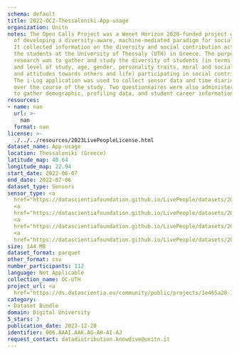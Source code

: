 ```yaml
---
schema: default
title: 2022-OC2-Thessaloniki-App-usage
organization: Unitn
notes: The Open Calls Project was a Wenet Horizon 2020-funded project with the goal
  of developing a diversity-aware, machine-mediated paradigm for social interactions.
  It collected information on the diversity and social contribution activities of
  the students at the University of Thessaly (UTH) in Greece. The purpose of this
  research was to gather and study the diversity of students (in terms of subject
  and level of study, age, gender, personality traits, moral and social values, beliefs,
  and attitudes towards others and life) participating in social contribution activities.
  The i-Log application was used to collect sensor data and time diaries from participants
  over the course of the study. Two questionnaires were also administered to respondents
  to gather demographic, profiling data, and student career information.
resources:
- name: nan
  url: >-
    nan
  format: nan
license: >-
  ./../../resources/2023LivePeopleLicense.html
dataset_name: App-usage
location: Thessaloniki (Greece)
latitude_map: 40.64
longitude_map: 22.94
start_date: 2022-06-07
end_date: 2022-07-06
dataset_type: Sensors
sensor_type: <a 
  href="https://datascientiafoundation.github.io/LivePeople/datasets/2022-OC2-Thessaloniki-Application%20Event/">application</a>,
  <a 
  href="https://datascientiafoundation.github.io/LivePeople/datasets/2022-OC2-Thessaloniki-Headset%20Plug%20Event/">headsetplug</a>,
  <a 
  href="https://datascientiafoundation.github.io/LivePeople/datasets/2022-OC2-Thessaloniki-Music%20Event/">music</a>,
  <a 
  href="https://datascientiafoundation.github.io/LivePeople/datasets/2022-OC2-Thessaloniki-Notification%20Event/">notification</a>
size: 144 MB
dataset_format: parquet
other_format: csv
number_participants: 112
language: Not Applicable
collection_name: OC-UTH
project_url: <a 
  href="https://ds.datascientia.eu/community/public/projects/1e465a20-1650-42f7-88d4-d7b1b8ed6bb3">https://ds.datascientia.eu/community/public/projects/1e465a20-1650-42f7-88d4-d7b1b8ed6bb3</a>
category:
- Dataset Bundle
domain: Digital University
5_stars: 3
publication_date: 2023-12-20
identifier: 006.AAAI.AAK.AG-AH-AI-AJ
request_contact: datadistribution.knowdive@unitn.it
---
```

